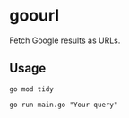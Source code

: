 # goourl
Fetch Google results as URLs.

## Usage
```
go mod tidy
```
```
go run main.go "Your query"
```
